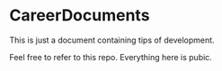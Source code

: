 # CareerDocuments
This is just a document containing tips of development.

Feel free to refer to this repo. Everything here is pubic.
